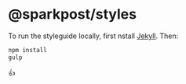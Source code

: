 # @sparkpost/styles

To run the styleguide locally, first nstall [Jekyll](https://jekyllrb.com/docs/installation/). Then:

```bash
npm install
gulp
```

:+1:
